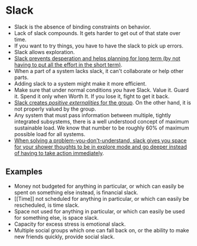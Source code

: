# Slack

- Slack is the absence of binding constraints on behavior.
- Lack of slack compounds. It gets harder to get out of that state over time.
- If you want to try things, you have to have the slack to pick up errors.
- Slack allows exploration.
- [Slack prevents desperation and helps planning for long term (by not having to put all the effort in the short term)](https://thezvi.wordpress.com/2017/09/30/slack/).
- When a part of a system lacks slack, it can't collaborate or help other parts.
- Adding slack to a system might make it more efficient.
- Make sure that under normal conditions _you_ have Slack. Value it. Guard it. Spend it only when Worth It. If you lose it, fight to get it back.
- [Slack creates _positive externalities_ for the group](https://www.lesswrong.com/posts/3qX2GipDuCq5jstMG/slack-has-positive-externalities-for-groups). On the other hand, it is not properly valued by the group.
- Any system that must pass information between multiple, tightly integrated subsystems, there is a well understood concept of maximum sustainable load. We know that number to be roughly 60% of maximum possible load for all systems.
- [When solving a problem-you-don't-understand, slack gives you space for your shower thoughts to be in explore mode and go deeper instead of having to take action immediately](https://www.lesswrong.com/posts/fwSDKTZvraSdmwFsj/slack-gives-you-space-to-notice-reflect-on-subtle-things).

## Examples

- Money not budgeted for anything in particular, or which can easily be spent on something else instead, is financial slack.
- [[Time]] not scheduled for anything in particular, or which can easily be rescheduled, is time slack.
- Space not used for anything in particular, or which can easily be used for something else, is space slack.
- Capacity for excess stress is emotional slack.
- Multiple social groups which one can fall back on, or the ability to make new friends quickly, provide social slack.

